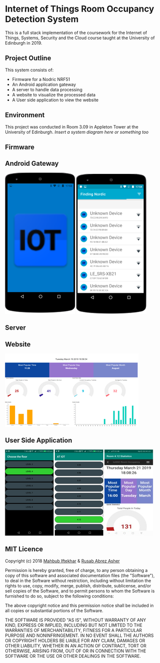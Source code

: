 # Internet of Things Room Occupancy Detection System
This is a full stack implementation of the coursework for the Internet of Things, Systems, Security and the Cloud course taught at the University of Edinburgh in 2019.

## Project Outline
This system consists of: 
* Firmware for a Nodric NRF51
* An Android application gateway
* A server to handle data processing
* A website to visualize the processed data
* A User side application to view the website

## Environment
This project was conducted in Room 3.09 in Appleton Tower at the University of Edinburgh.
*Insert a system diagram here or something too*

## Firmware

## Android Gateway
![Alt text](Screenshots/android_bluetooth_app_screen_1.PNG)
![Alt text](Screenshots/android_bluetooth_app_screen_2.PNG)
## Server

## Website
![Alt text](Screenshots/dashboard_screen.png)

## User Side Application
![Alt text](Screenshots/android_user_app_screen_1.png)
![Alt text](Screenshots/android_user_app_screen_2.png)
![Alt text](Screenshots/android_user_app_screen_3.jpg)


## MIT Licence

Copyright (c) 2018 [Mahbub Iftekhar](https://www.mahbubiftekhar.co.uk/) & [Rusab Abrez Asher](https://github.com/BerserkerLan)

Permission is hereby granted, free of charge, to any person obtaining a copy
of this software and associated documentation files (the "Software"), to deal
in the Software without restriction, including without limitation the rights
to use, copy, modify, merge, publish, distribute, sublicense, and/or sell
copies of the Software, and to permit persons to whom the Software is
furnished to do so, subject to the following conditions:

The above copyright notice and this permission notice shall be included in all
copies or substantial portions of the Software.

THE SOFTWARE IS PROVIDED "AS IS", WITHOUT WARRANTY OF ANY KIND, EXPRESS OR
IMPLIED, INCLUDING BUT NOT LIMITED TO THE WARRANTIES OF MERCHANTABILITY,
FITNESS FOR A PARTICULAR PURPOSE AND NONINFRINGEMENT. IN NO EVENT SHALL THE
AUTHORS OR COPYRIGHT HOLDERS BE LIABLE FOR ANY CLAIM, DAMAGES OR OTHER
LIABILITY, WHETHER IN AN ACTION OF CONTRACT, TORT OR OTHERWISE, ARISING FROM,
OUT OF OR IN CONNECTION WITH THE SOFTWARE OR THE USE OR OTHER DEALINGS IN THE
SOFTWARE.
